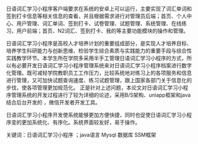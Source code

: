 日语词汇学习小程序客户端要求在系统的安卓上可以运行，主要实现了词汇单词和签到打卡信息等相关信息的查看，并且根据需求进行对管理员后端；首页、个人中心、用户管理、词汇单词、签到打卡、试卷管理、试题管理、系统管理、在线练习，用户前端；首页、N2词汇、签到打卡、我的等主要功能模块的操作和管理。

日语词汇学习小程序是高校人才培养计划的重要组成部分，是实现人才培养目标、培养学生科研能力与创新思维、检验学生综合素质与实践能力的重要手段与综合性实践教学环节。本学生所在学院多采用半手工管理日语词汇学习小程序的方式，所以有必要开发日语词汇学习小程序管理系统来对日语词汇学习小程序档案进行数字化管理。既可减轻学院教职员工工作压力，比较系统地对练习上的各项服务和信息进行管理，又可加快试题查询速度、练习试题管理，跟上国家各部门关于信息化的步伐，使各项管理更加规范化。 正是针对上述问题，本论文对日语词汇学习小程序管理系统的开发过程进行了较为详细的论述，采用B/S架构、uniapp框架和java结合后台开发的 ，微信开发者开发工具。

日语词汇学习小程序开发使系统能够更加方便快捷，同时也促使日语词汇学习小程序变的更加系统化、有序化。系统界面较友好，易于操作。

关键词：日语词汇学习小程序 ；java语言  Mysql 数据库  SSM框架
